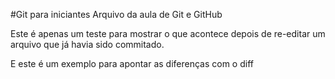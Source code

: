 #Git para iniciantes
Arquivo da aula de Git e GitHub

Este é apenas um teste para mostrar o que acontece depois de re-editar um arquivo que já havia sido commitado.

E este é um exemplo para apontar as diferenças com o diff
